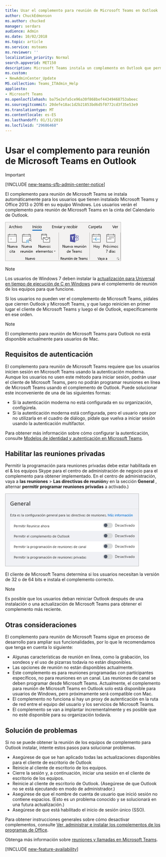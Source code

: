```yaml
---
title: Usar el complemento para reunión de Microsoft Teams en Outlook
author: ChuckEdmonson
ms.author: chucked
manager: serdars
audience: Admin
ms.date: 10/02/2018
ms.topic: article
ms.service: msteams
ms.reviewer: ''
localization_priority: Normal
search.appverid: MET150
description: Microsoft Teams instala un complemento en Outlook que permite a los usuarios programar reuniones de Microsoft Teams desde Outlook.
ms.custom:
- NewAdminCenter_Update
MS.collection: Teams_ITAdmin_Help
appliesto:
- Microsoft Teams
ms.openlocfilehash: ba75e2efa5ce96a30f868bef44349468753abeec
ms.sourcegitcommit: 20defe18ac1d2b21853bd6d5f0772cd3f35e53e9
ms.translationtype: MT
ms.contentlocale: es-ES
ms.lasthandoff: 01/31/2019
ms.locfileid: "29686468"
---
```

<a name="use-the-teams-meeting-add-in-in-outlook"></a>Usar el complemento para reunión de Microsoft Teams en Outlook
=======================================
> [!IMPORTANT]
> [!INCLUDE [new-teams-sfb-admin-center-notice](includes/new-teams-sfb-admin-center-notice.md)]

El complemento para reunión de Microsoft Teams se instala automáticamente para los usuarios que tienen instalado Microsoft Teams y Office 2013 o 2016 en su equipo Windows. Los usuarios verán el complemento para reunión de Microsoft Teams en la cinta del Calendario de Outlook. 

![Captura de pantalla del complemento de Microsoft Teams en la cinta de Outlook.](media/Teams-add-in-for-Outlook.png)

> [!NOTE]
> Los usuarios de Windows 7 deben instalar la [actualización para Universal en tiempo de ejecución de C en Windows](https://support.microsoft.com/help/2999226/update-for-universal-c-runtime-in-windows) para el complemento de reunión de los equipos para que funcione.

Si los usuarios no pueden ver el complemento de Microsoft Teams, pídales que cierren Outlook y Microsoft Teams, y que luego reinicien en primer lugar el cliente de Microsoft Teams y luego el de Outlook, específicamente en ese orden.

> [!NOTE]
> El complemento para reunión de Microsoft Teams para Outlook no está disponible actualmente para usuarios de Mac.

## <a name="authentication-requirements"></a>Requisitos de autenticación

El complemento para reunión de Microsoft Teams requiere que los usuarios inicien sesión en Microsoft Teams usando la autenticación moderna. Aunque los usuarios no usen este método para iniciar sesión, podrán usar el cliente de Microsoft Teams, pero no podrán programar reuniones en línea de Microsoft Teams usando el complemento de Outlook. Puede solucionar este inconveniente de una de las siguientes formas:

- Si la autenticación moderna no está configurada en su organización, configúrela.
- Si la autenticación moderna está configurada, pero el usuario opta por no utilizarla en el cuadro de diálogo, pídale que vuelva a iniciar sesión usando la autenticación multifactor.

Para obtener más información sobre cómo configurar la autenticación, consulte [Modelos de identidad y autenticación en Microsoft Teams](identify-models-authentication.md).

## <a name="enable-private-meetings"></a>Habilitar las reuniones privadas

Permitir la programación para reuniones privadas debe estar habilitada en el & los equipos Skype para el centro de administración de negocio para el complemento para obtener implementado. En el centro de administración, vaya a **las reuniones** > **Las directivas de reunión**y en la sección **General** , alternar **permitir programar reuniones privadas** a activado.)

![Captura de pantalla de la configuración en la & equipos Skype para el centro de administración de negocio.](media/teams-add-in-for-outlook-image1.png)

El cliente de Microsoft Teams determina si los usuarios necesitan la versión de 32 o de 64 bits e instala el complemento correcto.

> [!NOTE]
> Es posible que los usuarios deban reiniciar Outlook después de una instalación o una actualización de Microsoft Teams para obtener el complemento más reciente.

## <a name="other-considerations"></a>Otras consideraciones

El complemento para reunión de Microsoft Teams sigue en proceso de desarrollo para ampliar sus funcionalidades, por lo que le recomendamos que tenga en cuenta lo siguiente:
- Algunas características de reunión en línea, como la grabación, los sondeos y el uso de pizarras todavía no están disponibles.
- Las opciones de reunión no están disponibles actualmente.
- Este complemento es para reuniones programadas con participantes específicos, no para reuniones en un canal. Las reuniones de canal se deben programar desde Microsoft Teams. Actualmente, el complemento para reunión de Microsoft Teams en Outlook solo está disponible para usuarios de Windows, pero próximamente será compatible con Mac.
- El complemento no funciona si hay un proxy de autenticación en la ruta de red entre el equipo del usuario y los servicios de Microsoft Teams.
- El complemento se van a implantar incrementalmente y es posible que no esté disponible para su organización todavía.

## <a name="troubleshooting"></a>Solución de problemas

Si no se puede obtener la reunión de los equipos de complemento para Outlook instalar, intente estos pasos para solucionar problemas.

- Asegúrese de que se han aplicado todas las actualizaciones disponibles para el cliente de escritorio de Outlook 
- Reinicie al cliente de escritorio de los equipos.
- Cierre la sesión y, a continuación, iniciar una sesión en el cliente de escritorio de los equipos.
- Reinicie al cliente de escritorio de Outlook. (Asegúrese de que Outlook no se está ejecutando en modo de administrador.)
- Asegúrese de que el nombre de cuenta de usuario que inició sesión no contiene espacios. (Esto es un problema conocido y se solucionará en una futura actualización.)
- Asegúrese de que está habilitado el inicio de sesión único (SSO).

Para obtener instrucciones generales sobre cómo desactivar complementos, consulte [Ver, administrar e instalar los complementos de los programas de Office](https://support.office.com/article/View-manage-and-install-add-ins-in-Office-programs-16278816-1948-4028-91E5-76DCA5380F8D).

Obtenga más información sobre [reuniones y llamadas en Microsoft Teams](https://support.office.com/article/Meetings-and-calls-d92432d5-dd0f-4d17-8f69-06096b6b48a8).

[!INCLUDE [new-feature-availability](includes/new-feature-availability.md)]

